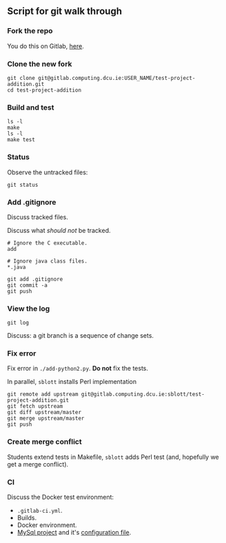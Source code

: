 ## Script for git walk through

### Fork the repo

You do this on Gitlab, [here](/sblott/test-project-addition).

### Clone the new fork

```shell
git clone git@gitlab.computing.dcu.ie:USER_NAME/test-project-addition.git
cd test-project-addition
```

### Build and test

```shell
ls -l
make
ls -l
make test
```

### Status

Observe the untracked files:
```shell
git status
```

### Add .gitignore

Discuss tracked files.

Discuss what *should not* be tracked.

```
# Ignore the C executable.
add

# Ignore java class files.
*.java
```

```shell
git add .gitignore
git commit -a
git push
```

### View the log

```shell
git log
```

Discuss: a git branch is a sequence of change sets.

### Fix error

Fix error in `./add-python2.py`.  **Do not** fix the tests.

In parallel, `sblott` installs Perl implementation

```shell
git remote add upstream git@gitlab.computing.dcu.ie:sblott/test-project-addition.git
git fetch upstream
git diff upstream/master
git merge upstream/master
git push
```

### Create merge conflict

Students extend tests in Makefile, `sblott` adds Perl test (and, hopefully we
get a merge conflict).

### CI

Discuss the Docker test environment:

- `.gitlab-ci.yml`.
- Builds.
- Docker environment.
- [MySql project](https://gitlab.computing.dcu.ie/sblott/test-project-mysql) and it's [configuration file](https://gitlab.computing.dcu.ie/sblott/test-project-mysql/blob/master/.gitlab-ci.yml).
